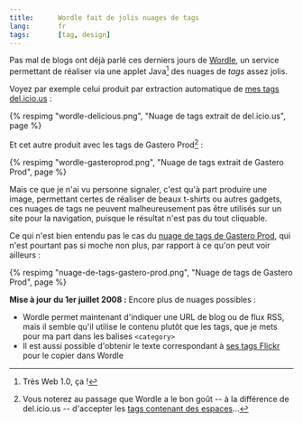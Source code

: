 ```yaml
---
title:      Wordle fait de jolis nuages de tags
lang:       fr
tags:       [tag, design]
---
```


Pas mal de blogs ont déjà parlé ces derniers jours de [Wordle](http://wordle.net/), un service permettant de réaliser via une applet Java[^1] des nuages de *tags* assez jolis.

[^1]: Très Web 1.0, ça !

Voyez par exemple celui produit par extraction automatique de [mes tags del.icio.us](http://del.icio.us/nhoizey) :

{% respimg "wordle-delicious.png", "Nuage de tags extrait de del.icio.us", page %}


Et cet autre produit avec les tags de Gastero Prod[^2] :

{% respimg "wordle-gasteroprod.png", "Nuage de tags extrait de Gastero Prod", page %}


Mais ce que je n'ai vu personne signaler, c'est qu'à part produire une image, permettant certes de réaliser de beaux t-shirts ou autres gadgets, ces nuages de tags ne peuvent malheureusement pas être utilisés sur un site pour la navigation, puisque le résultat n'est pas du tout cliquable.

Ce qui n'est bien entendu pas le cas du [nuage de tags de Gastero Prod](http://www.gasteroprod.com/#tagscloud), qui n'est pourtant pas si moche non plus, par rapport à ce qu'on peut voir ailleurs :

{% respimg "nuage-de-tags-gastero-prod.png", "Nuage de tags de Gastero Prod", page %}


**Mise à jour du 1er juillet 2008 :** Encore plus de nuages possibles :

- Wordle permet maintenant d'indiquer une URL de blog ou de flux RSS, mais il semble qu'il utilise le contenu plutôt que les tags, que je mets pour ma part dans les balises `<category>`
- Il est aussi possible d'obtenir le texte correspondant à [ses tags Flickr](http://www.fluffykittens.com/wordle/) pour le copier dans Wordle


[^2]: Vous noterez au passage que Wordle a le bon goût -- à la différence de del.icio.us -- d'accepter les [tags contenant des espaces](http://wordle.net/faq#space)…
